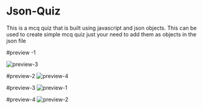 # Json-Quiz
This is a mcq quiz that is built using javascript and json objects. This can be used to create simple mcq quiz just your need to add them as objects in the json file

#preview -1

![preview-3](https://user-images.githubusercontent.com/75898512/107119471-c6456680-68ad-11eb-9072-7e4f3aa3bb41.PNG)

#preview-2
![preview-4](https://user-images.githubusercontent.com/75898512/107119472-c8a7c080-68ad-11eb-8912-650c3a1a8a2d.PNG)

#preview-3
![preview-1](https://user-images.githubusercontent.com/75898512/107119473-c9405700-68ad-11eb-8783-aa60709682ff.PNG)

#preview-4
![preview-2](https://user-images.githubusercontent.com/75898512/107119474-c9d8ed80-68ad-11eb-9452-60bcc69e6b79.PNG)
